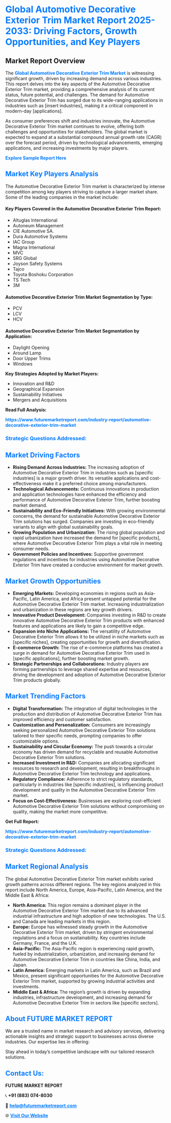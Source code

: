 <h1 style="color: #007BFF;">Global Automotive Decorative Exterior Trim Market Report 2025-2033: Driving Factors, Growth Opportunities, and Key Players</h1>

<section id="overview">
<h2>Market Report Overview</h2>
<p>The <a href="https://www.futuremarketreport.com/industry-report/automotive-decorative-exterior-trim-market" style="color: #007BFF; text-decoration: none;"><strong>Global Automotive Decorative Exterior Trim Market</strong></a> is witnessing significant growth, driven by increasing demand across various industries. This report delves into the key aspects of the Automotive Decorative Exterior Trim market, providing a comprehensive analysis of its current status, future potential, and challenges. The demand for Automotive Decorative Exterior Trim has surged due to its wide-ranging applications in industries such as [insert industries], making it a critical component in modern-day [applications].</p>
<p>As consumer preferences shift and industries innovate, the Automotive Decorative Exterior Trim market continues to evolve, offering both challenges and opportunities for stakeholders. The global market is expected to expand at a substantial compound annual growth rate (CAGR) over the forecast period, driven by technological advancements, emerging applications, and increasing investments by major players.</p>
</section>

<section id="overview">
<p><a href="https://www.futuremarketreport.com/request-sample/reportId=61230" style="color: #007BFF; text-decoration: none;"><strong>Explore Sample Report Here</strong></a></p>
</section>

<section id="key-players">
<h2 style="color: #007BFF;">Market Key Players Analysis</h2>
<p>The Automotive Decorative Exterior Trim market is characterized by intense competition among key players striving to capture a larger market share. Some of the leading companies in the market include:</p>
<h4>Key Players Covered in the Automotive Decorative Exterior Trim Report:</h4>
<ul><li>Altuglas International</li><li>Autoneum Management</li><li>CIE Automotive SA.</li><li>Dura Automotive Systems</li><li>IAC Group</li><li>Magna International</li><li>MVC</li><li>SRG Global</li><li>Joyson Safety Systems</li><li>Tajco</li><li>Toyota Boshoku Corporation</li><li>TS Tech</li><li>3M</li></ul>
<h4>Automotive Decorative Exterior Trim Market Segmentation by Type:</h4>
<ul><li>PCV</li><li>LCV</li><li>HCV</li></ul>

<h4>Automotive Decorative Exterior Trim Market Segmentation by Application:</h4>
<ul><li>Daylight Opening</li><li>Around Lamp</li><li>Door Upper Trims</li><li>Windows</li></ul>
<p><strong>Key Strategies Adopted by Market Players:</strong></p>
<ul>
<li>Innovation and R&D</li>
<li>Geographical Expansion</li>
<li>Sustainability Initiatives</li>
<li>Mergers and Acquisitions</li>
</ul>
</section>

<section>
<p><strong>Read Full Analysis: </strong></p><a href="https://www.futuremarketreport.com/industry-report/automotive-decorative-exterior-trim-market" style="color: #007BFF; text-decoration: none;"><strong>https://www.futuremarketreport.com/industry-report/automotive-decorative-exterior-trim-market</strong></a>
<h3 style="color: #007BFF;">Strategic Questions Addressed:</h3>
</section>

<section id="driving-factors">
<h2 style="color: #007BFF;">Market Driving Factors</h2>
<ul>
<li><strong>Rising Demand Across Industries:</strong> The increasing adoption of Automotive Decorative Exterior Trim in industries such as [specific industries] is a major growth driver. Its versatile applications and cost-effectiveness make it a preferred choice among manufacturers.</li>
<li><strong>Technological Advancements:</strong> Continuous innovations in production and application technologies have enhanced the efficiency and performance of Automotive Decorative Exterior Trim, further boosting market demand.</li>
<li><strong>Sustainability and Eco-Friendly Initiatives:</strong> With growing environmental concerns, the demand for sustainable Automotive Decorative Exterior Trim solutions has surged. Companies are investing in eco-friendly variants to align with global sustainability goals.</li>
<li><strong>Growing Population and Urbanization:</strong> The rising global population and rapid urbanization have increased the demand for [specific products], where Automotive Decorative Exterior Trim plays a vital role in meeting consumer needs.</li>
<li><strong>Government Policies and Incentives:</strong> Supportive government regulations and incentives for industries using Automotive Decorative Exterior Trim have created a conducive environment for market growth.</li>
</ul>
</section>

<section id="growth-opportunities">
<h2 style="color: #007BFF;">Market Growth Opportunities</h2>
<ul>
<li><strong>Emerging Markets:</strong> Developing economies in regions such as Asia-Pacific, Latin America, and Africa present untapped potential for the Automotive Decorative Exterior Trim market. Increasing industrialization and urbanization in these regions are key growth drivers.</li>
<li><strong>Innovative Product Development:</strong> Companies investing in R&D to create innovative Automotive Decorative Exterior Trim products with enhanced features and applications are likely to gain a competitive edge.</li>
<li><strong>Expansion into Niche Applications:</strong> The versatility of Automotive Decorative Exterior Trim allows it to be utilized in niche markets such as [specific niches], creating opportunities for growth and diversification.</li>
<li><strong>E-commerce Growth:</strong> The rise of e-commerce platforms has created a surge in demand for Automotive Decorative Exterior Trim used in [specific applications], further boosting market growth.</li>
<li><strong>Strategic Partnerships and Collaborations:</strong> Industry players are forming partnerships to leverage shared expertise and resources, driving the development and adoption of Automotive Decorative Exterior Trim products globally.</li>
</ul>
</section>

<section id="trending-factors">
<h2 style="color: #007BFF;">Market Trending Factors</h2>
<ul>
<li><strong>Digital Transformation:</strong> The integration of digital technologies in the production and distribution of Automotive Decorative Exterior Trim has improved efficiency and customer satisfaction.</li>
<li><strong>Customization and Personalization:</strong> Consumers are increasingly seeking personalized Automotive Decorative Exterior Trim solutions tailored to their specific needs, prompting companies to offer customizable options.</li>
<li><strong>Sustainability and Circular Economy:</strong> The push towards a circular economy has driven demand for recyclable and reusable Automotive Decorative Exterior Trim solutions.</li>
<li><strong>Increased Investment in R&D:</strong> Companies are allocating significant resources to research and development, resulting in breakthroughs in Automotive Decorative Exterior Trim technology and applications.</li>
<li><strong>Regulatory Compliance:</strong> Adherence to strict regulatory standards, particularly in industries like [specific industries], is influencing product development and quality in the Automotive Decorative Exterior Trim market.</li>
<li><strong>Focus on Cost-Effectiveness:</strong> Businesses are exploring cost-efficient Automotive Decorative Exterior Trim solutions without compromising on quality, making the market more competitive.</li>
</ul>
</section>

<section>
<p><strong>Get Full Report: </strong></p><a href="https://www.futuremarketreport.com/industry-report/automotive-decorative-exterior-trim-market" style="color: #007BFF; text-decoration: none;"><strong>https://www.futuremarketreport.com/industry-report/automotive-decorative-exterior-trim-market</strong></a>
<h3 style="color: #007BFF;">Strategic Questions Addressed:</h3>
</section>


<section id="regional-analysis">
<h2 style="color: #007BFF;">Market Regional Analysis</h2>
<p>The global Automotive Decorative Exterior Trim market exhibits varied growth patterns across different regions. The key regions analyzed in this report include North America, Europe, Asia-Pacific, Latin America, and the Middle East & Africa:</p>
<ul>
<li><strong>North America:</strong> This region remains a dominant player in the Automotive Decorative Exterior Trim market due to its advanced industrial infrastructure and high adoption of new technologies. The U.S. and Canada are leading markets in this region.</li>
<li><strong>Europe:</strong> Europe has witnessed steady growth in the Automotive Decorative Exterior Trim market, driven by stringent environmental regulations and a focus on sustainability. Key countries include Germany, France, and the U.K.</li>
<li><strong>Asia-Pacific:</strong> The Asia-Pacific region is experiencing rapid growth, fueled by industrialization, urbanization, and increasing demand for Automotive Decorative Exterior Trim in countries like China, India, and Japan.</li>
<li><strong>Latin America:</strong> Emerging markets in Latin America, such as Brazil and Mexico, present significant opportunities for the Automotive Decorative Exterior Trim market, supported by growing industrial activities and investments.</li>
<li><strong>Middle East & Africa:</strong> The region’s growth is driven by expanding industries, infrastructure development, and increasing demand for Automotive Decorative Exterior Trim in sectors like [specific sectors].</li>
</ul>
</section>

<footer>
<h2 style="color: #007BFF;">About FUTURE MARKET REPORT</h2>
<p>We are a trusted name in market research and advisory services, delivering actionable insights and strategic support to businesses across diverse industries. Our expertise lies in offering:</p>

<p>Stay ahead in today’s competitive landscape with our tailored research solutions.</p>

<h2 style="color: #007BFF;">Contact Us:</h2>
<p><strong>FUTURE MARKET REPORT</strong></p>
<p>📞 <strong>+91 (883) 074-8030</strong></p>
<p>📧 <strong><a href="mailto:help@futuremarketreport.com" style="color: #007BFF;">help@futuremarketreport.com</a></strong></p>
<p>🌐 <strong><a href="https://www.futuremarketreport.com/" style="color: #007BFF;">Visit Our Website</a></strong></p>
</footer>